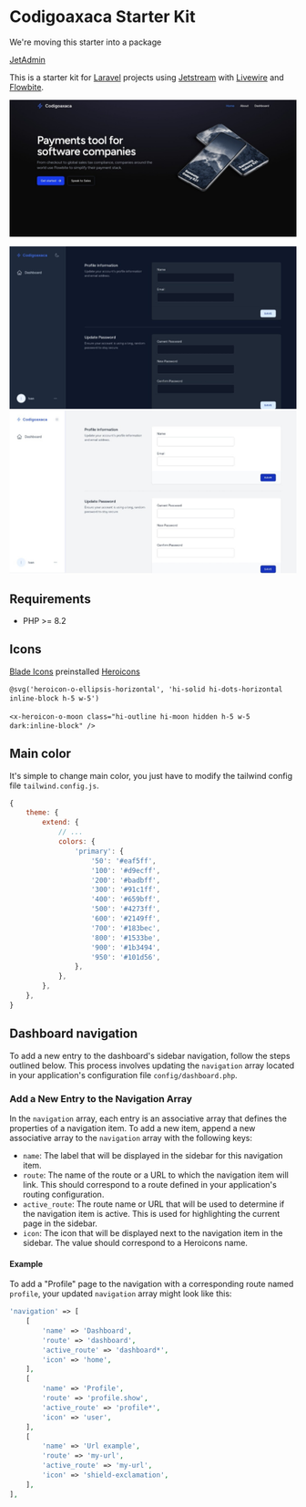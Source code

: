 # Codigoaxaca Starter Kit

We're moving this starter into a package

[JetAdmin](https://github.com/IvanAquino/jet-admin)

This is a starter kit for [Laravel](https://laravel.com/) projects using [Jetstream](https://jetstream.laravel.com/) with [Livewire](https://livewire.laravel.com) and [Flowbite](https://flowbite.com/).

<p>
    <img src="docs/landing.jpg" style="max-width=400px;" />
</p>
<p>
    <img src="docs/dashboard_dark.jpg" style="max-width=400px;" />
    <img src="docs/dashboard_light.jpg" style="max-width=400px;" />
</p>

## Requirements

- PHP >= 8.2

## Icons

[Blade Icons](https://blade-ui-kit.com/blade-icons) preinstalled [Heroicons](https://heroicons.com/)

```blade
@svg('heroicon-o-ellipsis-horizontal', 'hi-solid hi-dots-horizontal inline-block h-5 w-5')

<x-heroicon-o-moon class="hi-outline hi-moon hidden h-5 w-5 dark:inline-block" />
```

## Main color

It's simple to change main color, you just have to modify the tailwind config file `tailwind.config.js`.

```js
{
    theme: {
        extend: {
            // ...
            colors: {
                'primary': {
                    '50': '#eaf5ff',
                    '100': '#d9ecff',
                    '200': '#badbff',
                    '300': '#91c1ff',
                    '400': '#659bff',
                    '500': '#4273ff',
                    '600': '#2149ff',
                    '700': '#183bec',
                    '800': '#1533be',
                    '900': '#1b3494',
                    '950': '#101d56',
                },
            },
        },
    },
}
```

## Dashboard navigation

To add a new entry to the dashboard's sidebar navigation, follow the steps outlined below. This process involves updating the `navigation` array located in your application's configuration file `config/dashboard.php`.

### Add a New Entry to the Navigation Array

In the `navigation` array, each entry is an associative array that defines the properties of a navigation item. To add a new item, append a new associative array to the `navigation` array with the following keys:

- `name`: The label that will be displayed in the sidebar for this navigation item.
- `route`: The name of the route or a URL to which the navigation item will link. This should correspond to a route defined in your application's routing configuration.
- `active_route`: The route name or URL that will be used to determine if the navigation item is active. This is used for highlighting the current page in the sidebar.
- `icon`: The icon that will be displayed next to the navigation item in the sidebar. The value should correspond to a Heroicons name.

#### Example

To add a "Profile" page to the navigation with a corresponding route named `profile`, your updated `navigation` array might look like this:

```php
'navigation' => [
    [
        'name' => 'Dashboard',
        'route' => 'dashboard',
        'active_route' => 'dashboard*',
        'icon' => 'home',
    ],
    [
        'name' => 'Profile',
        'route' => 'profile.show',
        'active_route' => 'profile*',
        'icon' => 'user',
    ],
    [
        'name' => 'Url example',
        'route' => 'my-url',
        'active_route' => 'my-url',
        'icon' => 'shield-exclamation',
    ],
],
